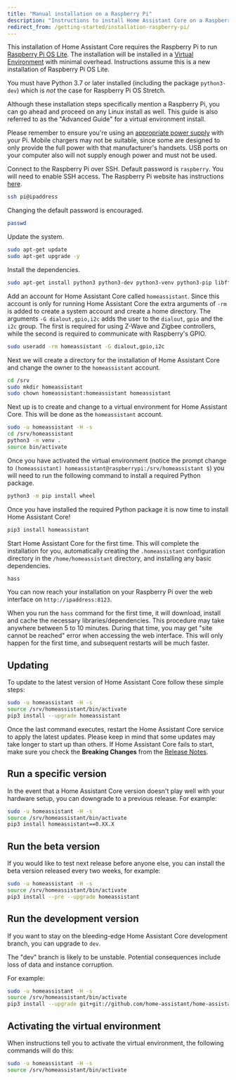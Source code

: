 ```yaml
---
title: "Manual installation on a Raspberry Pi"
description: "Instructions to install Home Assistant Core on a Raspberry Pi running Raspberry Pi OS Lite."
redirect_from: /getting-started/installation-raspberry-pi/
---
```


This installation of Home Assistant Core requires the Raspberry Pi to run [Raspberry Pi OS Lite](https://www.raspberrypi.org/downloads/raspberry-pi-os//). The installation will be installed in a [Virtual Environment](/docs/installation/virtualenv) with minimal overhead. Instructions assume this is a new installation of Raspberry Pi OS Lite.

You must have Python 3.7 or later installed (including the package `python3-dev`) which is *not* the case for Raspberry Pi OS Stretch.

<div class='note'>
Although these installation steps specifically mention a Raspberry Pi, you can go ahead and proceed on any Linux install as well. This guide is also referred to as the "Advanced Guide" for a virtual environment install.
</div>

<div class='note warning'>

Please remember to ensure you're using an [appropriate power supply](https://www.raspberrypi.org/documentation/faqs/#pi-power) with your Pi. Mobile chargers may not be suitable, since some are designed to only provide the full power with that manufacturer's handsets. USB ports on your computer also will not supply enough power and must not be used.

</div>

Connect to the Raspberry Pi over SSH. Default password is `raspberry`.
You will need to enable SSH access. The Raspberry Pi website has instructions [here](https://www.raspberrypi.org/documentation/remote-access/ssh/).

```bash
ssh pi@ipaddress
```

Changing the default password is encouraged.

```bash
passwd
```

Update the system.

```bash
sudo apt-get update
sudo apt-get upgrade -y
```

Install the dependencies.

```bash
sudo apt-get install python3 python3-dev python3-venv python3-pip libffi-dev libssl-dev autoconf build-essential
```

Add an account for Home Assistant Core called `homeassistant`.
Since this account is only for running Home Assistant Core the extra arguments of `-rm` is added to create a system account and create a home directory. The arguments `-G dialout,gpio,i2c` adds the user to the `dialout`, `gpio` and the `i2c` group. The first is required for using Z-Wave and Zigbee controllers, while the second is required to communicate with Raspberry's GPIO.

```bash
sudo useradd -rm homeassistant -G dialout,gpio,i2c
```

Next we will create a directory for the installation of Home Assistant Core and change the owner to the `homeassistant` account.

```bash
cd /srv
sudo mkdir homeassistant
sudo chown homeassistant:homeassistant homeassistant
```

Next up is to create and change to a virtual environment for Home Assistant Core. This will be done as the `homeassistant` account.

```bash
sudo -u homeassistant -H -s
cd /srv/homeassistant
python3 -m venv .
source bin/activate
```

Once you have activated the virtual environment (notice the prompt change to `(homeassistant) homeassistant@raspberrypi:/srv/homeassistant $`) you will need to run the following command to install a required Python package.

```bash
python3 -m pip install wheel
```

Once you have installed the required Python package it is now time to install Home Assistant Core!

```bash
pip3 install homeassistant
```

Start Home Assistant Core for the first time. This will complete the installation for you, automatically creating the `.homeassistant` configuration directory in the `/home/homeassistant` directory, and installing any basic dependencies.

```bash
hass
```

You can now reach your installation on your Raspberry Pi over the web interface on `http://ipaddress:8123`.

<div class='note'>

When you run the `hass` command for the first time, it will download, install and cache the necessary libraries/dependencies. This procedure may take anywhere between 5 to 10 minutes. During that time, you may get "site cannot be reached" error when accessing the web interface. This will only happen for the first time, and subsequent restarts will be much faster.

</div>

## Updating

To update to the latest version of Home Assistant Core follow these simple steps:

```bash
sudo -u homeassistant -H -s
source /srv/homeassistant/bin/activate
pip3 install --upgrade homeassistant
```

Once the last command executes, restart the Home Assistant Core service to apply the latest updates. Please keep in mind that some updates may take longer to start up than others. If Home Assistant Core fails to start, make sure you check the **Breaking Changes** from the [Release Notes](https://github.com/home-assistant/home-assistant/releases).

## Run a specific version

In the event that a Home Assistant Core version doesn't play well with your hardware setup, you can downgrade to a previous release. For example:

```bash
sudo -u homeassistant -H -s
source /srv/homeassistant/bin/activate
pip3 install homeassistant==0.XX.X
```

## Run the beta version

If you would like to test next release before anyone else, you can install the beta version released every two weeks, for example:

```bash
sudo -u homeassistant -H -s
source /srv/homeassistant/bin/activate
pip3 install --pre --upgrade homeassistant
```

## Run the development version

If you want to stay on the bleeding-edge Home Assistant Core development branch, you can upgrade to `dev`.

<div class='note warning'>
  The "dev" branch is likely to be unstable. Potential consequences include loss of data and instance corruption.
</div>

For example:

```bash
sudo -u homeassistant -H -s
source /srv/homeassistant/bin/activate
pip3 install --upgrade git+git://github.com/home-assistant/home-assistant.git@dev
```

## Activating the virtual environment

When instructions tell you to activate the virtual environment, the following commands will do this:

```bash
sudo -u homeassistant -H -s
source /srv/homeassistant/bin/activate
```
